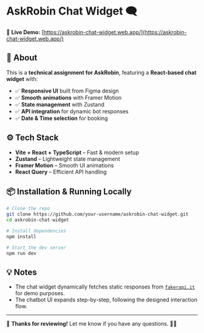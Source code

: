# AskRobin Chat Widget 🗨️  

🚀 **Live Demo:** [https://askrobin-chat-widget.web.app/](https://askrobin-chat-widget.web.app/)  

## 📌 About  
This is a **technical assignment for AskRobin**, featuring a **React-based chat widget** with:  
- ✅ **Responsive UI** built from Figma design  
- ✅ **Smooth animations** with Framer Motion  
- ✅ **State management** with Zustand  
- ✅ **API integration** for dynamic bot responses  
- ✅ **Date & Time selection** for booking  

## ⚙️ Tech Stack  
- **Vite + React + TypeScript** – Fast & modern setup  
- **Zustand** – Lightweight state management  
- **Framer Motion** – Smooth UI animations  
- **React Query** – Efficient API handling  

## 📦 Installation & Running Locally  
```sh
# Clone the repo
git clone https://github.com/your-username/askrobin-chat-widget.git
cd askrobin-chat-widget

# Install dependencies
npm install

# Start the dev server
npm run dev
```

## 💡 Notes  
- The chat widget dynamically fetches static responses from [`fakerapi.it`](https://fakerapi.it/) for demo purposes.  
- The chatbot UI expands step-by-step, following the designed interaction flow.

---

🤝 **Thanks for reviewing!** Let me know if you have any questions. 🚀🔥  
